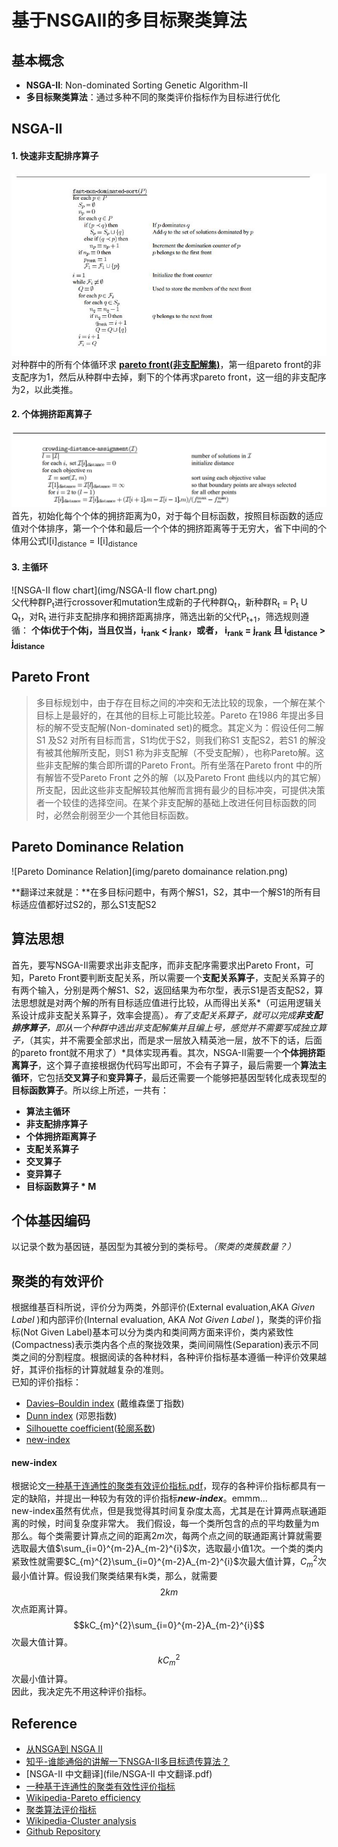 # 基于NSGAII的多目标聚类算法

## 基本概念
- **NSGA-II**: Non-dominated Sorting Genetic Algorithm-II
- **多目标聚类算法**：通过多种不同的聚类评价指标作为目标进行优化

## NSGA-II

#### 1. 快速非支配排序算子<br>
![fast non-dominated sort](img/fast-non-dominated-sort.png)<br>
对种群中的所有个体循环求 **[pareto front(非支配解集)](https://baike.baidu.com/item/%E9%9D%9E%E6%94%AF%E9%85%8D%E8%A7%A3/6911808?fr=aladdin)**，第一组pareto front的非支配序为1，然后从种群中去掉，剩下的个体再求pareto front，这一组的非支配序为2，以此类推。

#### 2. 个体拥挤距离算子
![crowding distance assignment](img/crowding-distance-assignment.png)<br>
首先，初始化每个个体的拥挤距离为0，对于每个目标函数，按照目标函数的适应值对个体排序，第一个个体和最后一个个体的拥挤距离等于无穷大，省下中间的个体用公式I[i]<sub>distance</sub> = I[i]<sub>distance</sub>

#### 3. 主循环
![NSGA-II flow chart](img/NSGA-II flow chart.png)<br>
父代种群P<sub>t</sub>进行crossover和mutation生成新的子代种群Q<sub>t</sub>，新种群R<sub>t</sub> = P<sub>t</sub> U Q<sub>t</sub>，对R<sub>t</sub> 进行非支配排序和拥挤距离排序，筛选出新的父代P<sub>t+1</sub>，筛选规则遵循： **个体i优于个体j，当且仅当，i<sub>rank</sub> < j<sub>rank</sub>，或者， i<sub>rank</sub> = j<sub>rank</sub> 且 i<sub>distance</sub> > j<sub>distance</sub>**
## Pareto Front
> 多目标规划中，由于存在目标之间的冲突和无法比较的现象，一个解在某个目标上是最好的，在其他的目标上可能比较差。Pareto 在1986 年提出多目标的解不受支配解(Non-dominated set)的概念。其定义为：假设任何二解S1 及S2 对所有目标而言，S1均优于S2，则我们称S1 支配S2，若S1 的解没有被其他解所支配，则S1 称为非支配解（不受支配解），也称Pareto解。这些非支配解的集合即所谓的Pareto Front。所有坐落在Pareto front 中的所有解皆不受Pareto Front 之外的解（以及Pareto Front 曲线以内的其它解）所支配，因此这些非支配解较其他解而言拥有最少的目标冲突，可提供决策者一个较佳的选择空间。在某个非支配解的基础上改进任何目标函数的同时，必然会削弱至少一个其他目标函数。

## Pareto Dominance Relation
![Pareto Dominance Relation](img/pareto domainance relation.png)

**翻译过来就是：**在多目标问题中，有两个解S1，S2，其中一个解S1的所有目标适应值都好过S2的，那么S1支配S2 

## 算法思想
首先，要写NSGA-II需要求出非支配序，而非支配序需要求出Pareto Front，可知，Pareto Front要判断支配关系，所以需要一个**支配关系算子**，支配关系算子的有两个输入，分别是两个解S1、S2，返回结果为布尔型，表示S1是否支配S2，算法思想就是对两个解的所有目标适应值进行比较，从而得出关系*（可运用逻辑关系设计成非支配关系算子，效率会提高）*。有了支配关系算子，就可以完成**非支配排序算子**，即从一个种群中选出非支配解集并且编上号，感觉并不需要写成独立算子，*（其实，并不需要全部求出，而是求一层放入精英池一层，放不下的话，后面的pareto front就不用求了）*具体实现再看。其次，NSGA-II需要一个**个体拥挤距离算子**，这个算子直接根据伪代码写出即可，不会有子算子，最后需要一个**算法主循环**，它包括**交叉算子**和**变异算子**，最后还需要一个能够把基因型转化成表现型的**目标函数算子**。所以综上所述，一共有：
* **算法主循环**
* **非支配排序算子**
* **个体拥挤距离算子**
* **支配关系算子**
* **交叉算子**
* **变异算子**
* **目标函数算子 * M**

## 个体基因编码
以记录个数为基因链，基因型为其被分到的类标号。*（聚类的类簇数量？）*

## 聚类的有效评价
根据维基百科所说，评价分为两类，外部评价(External evaluation,AKA *Given Label* )和内部评价(Internal evaluation, AKA *Not Given Label* )，聚类的评价指标(Not Given Label)基本可以分为类内和类间两方面来评价，类内紧致性(Compactness)表示类内各个点的聚拢效果，类间间隔性(Separation)表示不同类之间的分割程度。根据阅读的各种材料，各种评价指标基本遵循一种评价效果越好，其评价指标的计算就越复杂的准则。<br>
已知的评价指标：
* [Davies–Bouldin index](https://en.wikipedia.org/wiki/Davies%E2%80%93Bouldin_index) (戴维森堡丁指数)
* [Dunn index](https://en.wikipedia.org/wiki/Dunn_index) (邓恩指数)
* [Silhouette coefficient](https://en.wikipedia.org/wiki/Silhouette_(clustering))([轮廓系数](https://baike.baidu.com/item/%E8%BD%AE%E5%BB%93%E7%B3%BB%E6%95%B0/17361607?fr=aladdin))
* [new-index](file/一种基于连通性的聚类有效性评价指标.pdf)

#### new-index
根据论文[一种基于连通性的聚类有效评价指标.pdf](file/一种基于连通性的聚类有效性评价指标.pdf)，现存的各种评价指标都具有一定的缺陷，并提出一种较为有效的评价指标***new-index***。emmm... <br>
new-index虽然有优点，但是我觉得其时间复杂度太高，尤其是在计算两点联通距离的时候，时间复杂度非常大。
我们假设，每一个类所包含的点的平均数量为m那么。每个类需要计算点之间的距离$2m$次，每两个点之间的联通距离计算就需要选取最大值$\sum_{i=0}^{m-2}A_{m-2}^{i}$次，选取最小值1次。一个类的类内紧致性就需要$C_{m}^{2}\sum_{i=0}^{m-2}A_{m-2}^{i}$次最大值计算，$C_{m}^{2}$次最小值计算。假设我们聚类结果有k类，那么，就需要
$$2km$$次点距离计算。
$$kC_{m}^{2}\sum_{i=0}^{m-2}A_{m-2}^{i}$$次最大值计算。
$$kC_{m}^{2}$$次最小值计算。
<br>因此，我决定先不用这种评价指标。


## Reference
* [从NSGA到 NSGA II](http://www.cnblogs.com/bnuvincent/p/52s68786.html)
* [知乎-谁能通俗的讲解一下NSGA-II多目标遗传算法？](https://www.zhihu.com/question/26990498) 
* [NSGA-II 中文翻译](file/NSGA-II 中文翻译.pdf)
* [一种基于连通性的聚类有效性评价指标](file/一种基于连通性的聚类有效性评价指标.pdf)
* [Wikipedia-Pareto efficiency](https://en.wikipedia.org/wiki/Pareto_efficiency)
* [聚类算法评价指标](http://blog.csdn.net/sinat_33363493/article/details/52496011)
* [Wikipedia-Cluster analysis](https://en.wikipedia.org/wiki/Cluster_analysis#Internal_evaluation)
* [Github Repository](https://github.com/MaxLeojh/NSGA-II)
